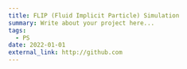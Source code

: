 ```yaml
---
title: FLIP (Fluid Implicit Particle) Simulation
summary: Write about your project here...
tags:
  - PS
date: 2022-01-01
external_link: http://github.com
---
```

